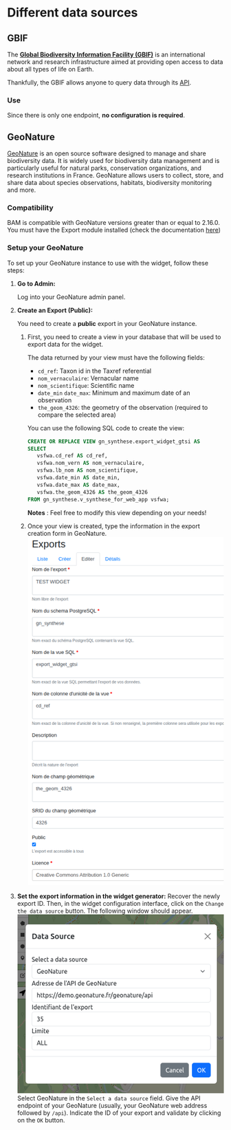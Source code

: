 # Different data sources

## GBIF

The [**Global Biodiversity Information Facility (GBIF)**](https://www.gbif.org/) is an international network and research infrastructure aimed at providing open access to data about all types of life on Earth.

Thankfully, the GBIF allows anyone to query data through its [API](https://techdocs.gbif.org/en/openapi/).

### Use

Since there is only one endpoint, **no configuration is required**.

## GeoNature

[GeoNature](https://geonature.fr/) is an open source software designed to manage and share biodiversity data. It is widely used for biodiversity data management and is particularly useful for natural parks, conservation organizations, and research institutions in France. GeoNature allows users to collect, store, and share data about species observations, habitats, biodiversity monitoring and more.

### Compatibility

BAM is compatible with GeoNature versions greater than or equal to 2.16.0. You must have the Export module installed (check the documentation [here](https://github.com/PnX-SI/gn_module_export?tab=readme-ov-file#installation-du-module))

### Setup your GeoNature

To set up your GeoNature instance to use with the widget, follow these steps:

1. **Go to Admin:**

   Log into your GeoNature admin panel.

2. **Create an Export (Public):**

   You need to create a **public** export in your GeoNature instance.

   1. First, you need to create a view in your database that will be used to export data for the widget.

      The data returned by your view must have the following fields:

      - `cd_ref`: Taxon id in the Taxref referential
      - `nom_vernaculaire`: Vernacular name
      - `nom_scientifique`: Scientific name
      - `date_min` `date_max`: Minimum and maximum date of an observation
      - `the_geom_4326`: the geometry of the observation (required to compare the selected area)

      You can use the following SQL code to create the view:

      ```sql
      CREATE OR REPLACE VIEW gn_synthese.export_widget_gtsi AS
      SELECT
         vsfwa.cd_ref AS cd_ref,
         vsfwa.nom_vern AS nom_vernaculaire,
         vsfwa.lb_nom AS nom_scientifique,
         vsfwa.date_min AS date_min,
         vsfwa.date_max AS date_max,
         vsfwa.the_geom_4326 AS the_geom_4326
      FROM gn_synthese.v_synthese_for_web_app vsfwa;
      ```

      **Notes** : Feel free to modify this view depending on your needs!

   2. Once your view is created, type the information in the export creation form in GeoNature.
      ![alt text](images/geonature_source/geonature_export.png)

3. **Set the export information in the widget generator:** Recover the newly export ID. Then, in the widget configuration interface, click on the `Change the data source` button. The following window should appear.
   ![alt text](images/geonature_source/geonature_source.png)
   Select GeoNature in the `Select a data source` field. Give the API endpoint of your GeoNature (usually, your GeoNature web address followed by `/api`). Indicate the ID of your export and validate by clicking on the `OK` button.
